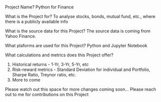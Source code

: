 Project Name?
Python for Finance

What is the Project for?
To analyse stocks, bonds, mutual fund, etc., where there is a publicly available info

What is the source data for this Project?
The source data is coming from Yahoo Finance.

What plaforms are used for this Project?
Python and Jupyter Notebook

What calculations and metrics does this Project offer?
1) Historical returns - 1-Yr, 3-Yr, 5-Yr, etc 
2) Risk-reward metrics - Standard Deviation for individual and Portfolio, Sharpe Ratio, Treynor ratio, etc.
3) More to come

Please watch out this space for more changes coming soon...
Please reach out to me for contributions on this Project
